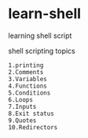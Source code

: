 # learn-shell
learning shell script

shell scripting topics

```text
1.printing
2.Comments
3.Variables
4.Functions
5.Conditions
6.Loops
7.Inputs
8.Exit status
9.Quotes
10.Redirectors
```




